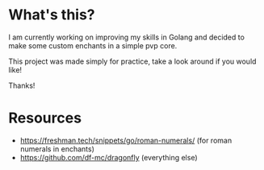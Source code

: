 # What's this?

I am currently working on improving my skills in Golang and decided to make some custom enchants in a simple pvp core.

This project was made simply for practice, take a look around if you would like!

Thanks!

# Resources

 - https://freshman.tech/snippets/go/roman-numerals/ (for roman numerals in enchants)
 - https://github.com/df-mc/dragonfly (everything else)
